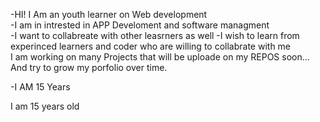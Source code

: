 -HI! I Am an youth learner on Web development	
-I am in intrested in APP Develoment and software managment 	
-I want to collabreate with other leasrners as well	
-I wish to learn from experinced learners and coder who are willing to collabrate with me	  
I am working on many Projects that will be uploade on my REPOS soon...	
And try to grow my porfolio over time.	

-I AM 15 Years



I am 15 years old
<!---
Gupta-Sachit/Gupta-Sachit is a ✨ special ✨ repository because its `README.md` (this file) appears on your GitHub profile.
You can click the Preview link to take a look at your changes.
--->
